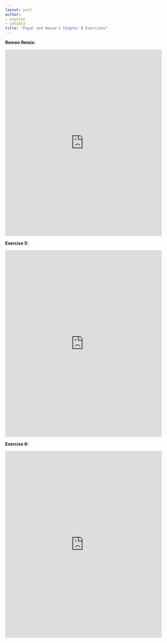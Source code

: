 ```yaml
---
layout: post
author:
- payalpn
- wfh1972 
title: "Payal and Wayne's Chapter 8 Exercises" 
---
```


**Romeo Remix:**

<iframe src="https://trinket.io/embed/python/76c5640d18" width="100%" height="600" frameborder="0" marginwidth="0" marginheight="0" allowfullscreen></iframe>

**Exercise 5:**

<iframe src="https://trinket.io/embed/python/cf13958578" width="100%" height="600" frameborder="0" marginwidth="0" marginheight="0" allowfullscreen></iframe>

**Exercise 6:**

<iframe src="https://trinket.io/embed/python/149da4acf7" width="100%" height="600" frameborder="0" marginwidth="0" marginheight="0" allowfullscreen></iframe>
